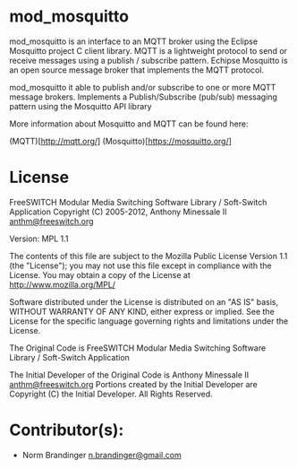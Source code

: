 # mod_mosquitto

mod_mosquitto is an interface to an MQTT broker using the Eclipse Mosquitto project C client library.  MQTT is a lightweight protocol to send or receive messages using a publish / subscribe pattern.  Echipse Mosquitto is an open source message broker that implements the MQTT protocol.

mod_mosquitto it able to publish and/or subscribe to one or more MQTT message brokers.
Implements a Publish/Subscribe (pub/sub) messaging pattern using the Mosquitto API library

More information about Mosquitto and MQTT can be found here:

(MQTT)[http://mqtt.org/]
(Mosquitto)[https://mosquitto.org/]

# License

FreeSWITCH Modular Media Switching Software Library / Soft-Switch Application
Copyright (C) 2005-2012, Anthony Minessale II <anthm@freeswitch.org>

Version: MPL 1.1

The contents of this file are subject to the Mozilla Public License Version 1.1 (the "License"); you may not use this file except in compliance with the License. You may obtain a copy of the License at http://www.mozilla.org/MPL/

Software distributed under the License is distributed on an "AS IS" basis, WITHOUT WARRANTY OF ANY KIND, either express or implied. See the License for the specific language governing rights and limitations under the License.

The Original Code is FreeSWITCH Modular Media Switching Software Library / Soft-Switch Application

The Initial Developer of the Original Code is Anthony Minessale II <anthm@freeswitch.org>
Portions created by the Initial Developer are Copyright (C) the Initial Developer. All Rights Reserved.

# Contributor(s):
* Norm Brandinger <n.brandinger@gmail.com>
 